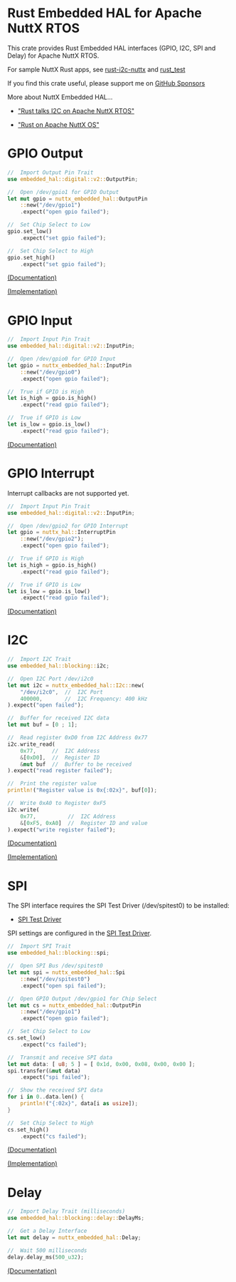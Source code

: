 # Rust Embedded HAL for Apache NuttX RTOS

This crate provides Rust Embedded HAL interfaces (GPIO, I2C, SPI and Delay) for Apache NuttX RTOS.

For sample NuttX Rust apps, see [rust-i2c-nuttx](https://github.com/lupyuen/rust-i2c-nuttx) and [rust_test](https://github.com/lupyuen/rust_test)

If you find this crate useful, please support me on [GitHub Sponsors](https://github.com/sponsors/lupyuen)

More about NuttX Embedded HAL...

-   ["Rust talks I2C on Apache NuttX RTOS"](https://lupyuen.github.io/articles/rusti2c)

-   ["Rust on Apache NuttX OS"](https://lupyuen.github.io/articles/rust2)

# GPIO Output

```rust
//  Import Output Pin Trait
use embedded_hal::digital::v2::OutputPin;

//  Open /dev/gpio1 for GPIO Output
let mut gpio = nuttx_embedded_hal::OutputPin
    ::new("/dev/gpio1")
    .expect("open gpio failed");

//  Set Chip Select to Low
gpio.set_low()
    .expect("set gpio failed");

//  Set Chip Select to High
gpio.set_high()
    .expect("set gpio failed");
```

[(Documentation)](https://docs.rs/nuttx-embedded-hal/latest/nuttx_embedded_hal/struct.OutputPin.html)

[(Implementation)](https://lupyuen.github.io/articles/rust2#gpio-hal)

# GPIO Input

```rust
//  Import Input Pin Trait
use embedded_hal::digital::v2::InputPin;

//  Open /dev/gpio0 for GPIO Input
let gpio = nuttx_embedded_hal::InputPin
    ::new("/dev/gpio0")
    .expect("open gpio failed");

//  True if GPIO is High
let is_high = gpio.is_high()
    .expect("read gpio failed");

//  True if GPIO is Low
let is_low = gpio.is_low()
    .expect("read gpio failed");
```

[(Documentation)](https://docs.rs/nuttx-embedded-hal/latest/nuttx_embedded_hal/struct.InputPin.html)

# GPIO Interrupt

Interrupt callbacks are not supported yet.

```rust
//  Import Input Pin Trait
use embedded_hal::digital::v2::InputPin;

//  Open /dev/gpio2 for GPIO Interrupt
let gpio = nuttx_hal::InterruptPin
    ::new("/dev/gpio2");
    .expect("open gpio failed");

//  True if GPIO is High
let is_high = gpio.is_high()
    .expect("read gpio failed");

//  True if GPIO is Low
let is_low = gpio.is_low()
    .expect("read gpio failed");
```

[(Documentation)](https://docs.rs/nuttx-embedded-hal/latest/nuttx_embedded_hal/struct.InterruptPin.html)

# I2C

```rust
//  Import I2C Trait
use embedded_hal::blocking::i2c;

//  Open I2C Port /dev/i2c0
let mut i2c = nuttx_embedded_hal::I2c::new(
    "/dev/i2c0",  //  I2C Port
    400000,       //  I2C Frequency: 400 kHz
).expect("open failed");

//  Buffer for received I2C data
let mut buf = [0 ; 1];

//  Read register 0xD0 from I2C Address 0x77
i2c.write_read(
    0x77,     //  I2C Address
    &[0xD0],  //  Register ID
    &mut buf  //  Buffer to be received
).expect("read register failed");

//  Print the register value
println!("Register value is 0x{:02x}", buf[0]);

//  Write 0xA0 to Register 0xF5
i2c.write(
    0x77,          //  I2C Address
    &[0xF5, 0xA0]  //  Register ID and value
).expect("write register failed");
```

[(Documentation)](https://docs.rs/nuttx-embedded-hal/latest/nuttx_embedded_hal/struct.I2c.html)

[(Implementation)](https://lupyuen.github.io/articles/rusti2c#nuttx-embedded-hal)

# SPI

The SPI interface requires the SPI Test Driver (/dev/spitest0) to be installed:

-   [SPI Test Driver](https://github.com/lupyuen/incubator-nuttx/tree/master/drivers/rf)

SPI settings are configured in the [SPI Test Driver](https://github.com/lupyuen/incubator-nuttx/blob/master/drivers/rf/spi_test_driver.c#L39-L58).

```rust
//  Import SPI Trait
use embedded_hal::blocking::spi;

//  Open SPI Bus /dev/spitest0
let mut spi = nuttx_embedded_hal::Spi
    ::new("/dev/spitest0")
    .expect("open spi failed");

//  Open GPIO Output /dev/gpio1 for Chip Select
let mut cs = nuttx_embedded_hal::OutputPin
    ::new("/dev/gpio1")
    .expect("open gpio failed");

//  Set Chip Select to Low
cs.set_low()
    .expect("cs failed");

//  Transmit and receive SPI data
let mut data: [ u8; 5 ] = [ 0x1d, 0x00, 0x08, 0x00, 0x00 ];
spi.transfer(&mut data)
    .expect("spi failed");

//  Show the received SPI data
for i in 0..data.len() {
    println!("{:02x}", data[i as usize]);
}

//  Set Chip Select to High
cs.set_high()
    .expect("cs failed");
```

[(Documentation)](https://docs.rs/nuttx-embedded-hal/latest/nuttx_embedded_hal/struct.Spi.html)

[(Implementation)](https://lupyuen.github.io/articles/rust2#spi-hal)

# Delay

```rust
//  Import Delay Trait (milliseconds)
use embedded_hal::blocking::delay::DelayMs;

//  Get a Delay Interface
let mut delay = nuttx_embedded_hal::Delay;

//  Wait 500 milliseconds
delay.delay_ms(500_u32);
```

[(Documentation)](https://docs.rs/nuttx-embedded-hal/latest/nuttx_embedded_hal/struct.Delay.html)